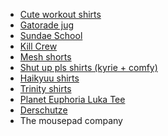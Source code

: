 - [Cute workout shirts](https://www.ironpandafit.com/collections/black-friday-sale?sort_by=exercise-bear-washed-gym-shirt%2Cgo-hard-or-go-home-washed-gym-shirt-1%2Cweightlifting-rabbit-washed-gym-shirt-2&q=ct&fbclid=PAAaZl7EvB19WuBpzUQkE-JCl31gR1a0JW7MniVC7MFF5KC4mvfN6DgseYpJs_aem_AQyTyrNmo3xwfktB6LJQ-I4xl7e3MzWrsPZePFkfhJQvW6Ed_1bsODSr9ygNSsdVqav9KOxbp1IC2MnpVap-WBE5&utm_source=facebook&utm_medium=paid&campaign_id=120210089379890739&ad_id=120210089379970739)
- [Gatorade jug](https://www.gatorade.com/bottles/gx-jug/jade-00052000052589?fbclid=PAZXh0bgNhZW0BMAABplDVoGGYmeYpMYLbHdGM8bpIvpGWQHMxyn_UK6mx6NxX_UO4h4sXtzKsEQ_aem_F-PG7hu77S9lJtyp__RGVQ&utm_source=facebook_instagram&utm_medium=paidsocial&utm_campaign=adv_conv_evergreen_conv-dtc_cv&utm_term=all_b&utm_content=video_multi_product_colorchanging-jug_colorandpersonalize_benefits-annotation_may24&utm_id=120209760008170561&gclid=CKWWvprklYcDFS2xxQIdT24ETA&gclsrc=ds#JTdCJTIyYmFzZSUyMiUzQSU3QiUyMmVycm9ycyUyMiUzQSU3QiU3RCUyQyUyMnN1Yi0xODI2Njk5MzIlMjIlM0ElMjJ0cnVlJTIyJTdEJTJDJTIyb3ZlcnJpZGVzJTIyJTNBJTVCJTdCJTIyaWQlMjIlM0ElMjIwJTIyJTdEJTVEJTdE)
- [Sundae School](https://sundae.school/collections/tees)
- [Kill Crew](https://killcrew.co/collections/mens-t-shirt)
- [Mesh shorts](https://www.crispy-nyc.com/collections/all) 
- [Shut up pls shirts (kyrie + comfy)](http://shutuppls.com/) 
- [Haikyuu shirts](https://tetsugakure.market/?fbclid=PAZXh0bgNhZW0CMTEAAaZf13U6AAvLhrW3AguQki7rqHC7aQSMmDZlUuOQOzqCHh8FTvFCBmjfRZQ_aem__2_61N2saDMZnQrTP9rSCQ) 
- [Trinity shirts](https://trinitylabel.com/collections/shirts?utm_source=hoobe&utm_medium=social)
- [Planet Euphoria Luka Tee](https://planeteuphoria.com/products/luka-doncic-500?variant=48645843845405&utm_medium=paid&utm_content=120211321877070021&utm_term=120207497828130021&utm_campaign=120207497828110021&utm_source=facebook)
- [Derschutze](https://derschutze.com/?fbclid=PAZXh0bgNhZW0CMTEAAaZftljcQ4zpmj_MJVOLuQ1RlzMicosk438IHTasa04tWg76b_ckInoaiPI_aem_vdyMeE-T4otjOOEQMGqz-A) 
- The mousepad company